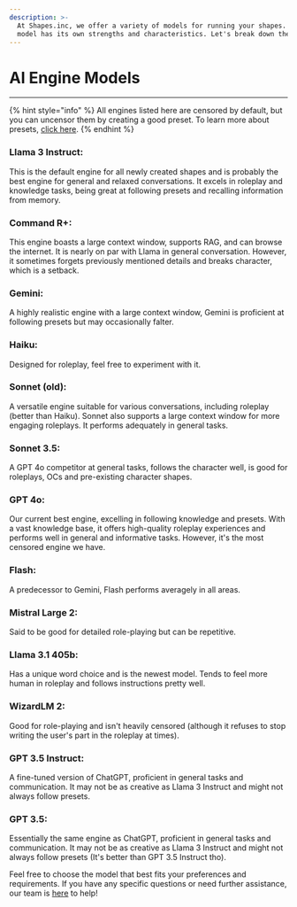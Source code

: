 ```yaml
---
description: >-
  At Shapes.inc, we offer a variety of models for running your shapes. Each
  model has its own strengths and characteristics. Let's break down the options:
---
```


# AI Engine Models

***

{% hint style="info" %}
All engines listed here are censored by default, but you can uncensor them by creating a good preset. To learn more about presets, [click here](https://wiki.shapes.inc/shape-essentials/presets).
{% endhint %}

### Llama 3 Instruct:

This is the default engine for all newly created shapes and is probably the best engine for general and relaxed conversations. It excels in roleplay and knowledge tasks, being great at following presets and recalling information from memory.

### Command R+:

This engine boasts a large context window, supports RAG, and can browse the internet. It is nearly on par with Llama in general conversation. However, it sometimes forgets previously mentioned details and breaks character, which is a setback.

### Gemini:

A highly realistic engine with a large context window, Gemini is proficient at following presets but may occasionally falter.

### Haiku:

Designed for roleplay, feel free to experiment with it.

### Sonnet (old):

A versatile engine suitable for various conversations, including roleplay (better than Haiku). Sonnet also supports a large context window for more engaging roleplays. It performs adequately in general tasks.

### Sonnet 3.5:

A GPT 4o competitor at general tasks, follows the character well, is good for roleplays, OCs and pre-existing character shapes.

### GPT 4o:

Our current best engine, excelling in following knowledge and presets. With a vast knowledge base, it offers high-quality roleplay experiences and performs well in general and informative tasks. However, it's the most censored engine we have.

### Flash:

A predecessor to Gemini, Flash performs averagely in all areas.

### Mistral Large 2:

Said to be good for detailed role-playing but can be repetitive.

### Llama 3.1 405b:

Has a unique word choice and is the newest model. Tends to feel more human in roleplay and follows instructions pretty well.

### WizardLM 2:

Good for role-playing and isn't heavily censored (although it refuses to stop writing the user's part in the roleplay at times).

### GPT 3.5 Instruct:

A fine-tuned version of ChatGPT, proficient in general tasks and communication. It may not be as creative as Llama 3 Instruct and might not always follow presets.

### GPT 3.5:

Essentially the same engine as ChatGPT, proficient in general tasks and communication. It may not be as creative as Llama 3 Instruct and might not always follow presets (It's better than GPT 3.5 Instruct tho).

Feel free to choose the model that best fits your preferences and requirements. If you have any specific questions or need further assistance, our team is [here](https://discord.gg/shapes) to help!
